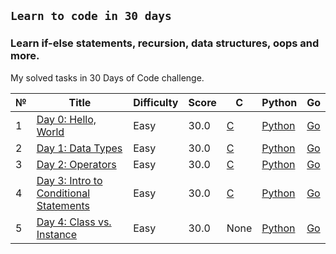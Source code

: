 ## **`Learn to code in 30 days`**

### Learn if-else statements, recursion, data structures, oops and more.

My solved tasks in 30 Days of Code challenge.

№ | Title | Difficulty |Score | C | Python | Go
--|-------|------------|------|---|--------|---
1 | [Day 0: Hello, World](https://www.hackerrank.com/challenges/30-hello-world/problem) | Easy | 30.0 | [C](https://github.com/BibarsovSalavat/hackerrank/blob/main/30_days_of_code/c/day_0_task1.c) | [Python](https://github.com/BibarsovSalavat/hackerrank/blob/main/30_days_of_code/python/day_0_task1.py) | [Go](https://github.com/BibarsovSalavat/hackerrank/blob/main/30_days_of_code/golang/day_0_task1.go)
2 | [Day 1: Data Types](https://www.hackerrank.com/challenges/30-data-types/problem) | Easy | 30.0 | [C](https://github.com/BibarsovSalavat/hackerrank/blob/main/30_days_of_code/c/day_1_task2.c) | [Python](https://github.com/BibarsovSalavat/hackerrank/blob/main/30_days_of_code/python/day_1_task2.py) | [Go](https://github.com/BibarsovSalavat/hackerrank/blob/main/30_days_of_code/golang/day_1_task2.go)
3 | [Day 2: Operators](https://www.hackerrank.com/challenges/30-operators/problem) | Easy | 30.0 | [C](https://github.com/BibarsovSalavat/hackerrank/blob/main/30_days_of_code/c/day_2_task3.c) | [Python](https://github.com/BibarsovSalavat/hackerrank/blob/main/30_days_of_code/python/day_2_task3.py) | [Go](https://github.com/BibarsovSalavat/hackerrank/blob/main/30_days_of_code/golang/day_2_task3.go)
4 | [Day 3: Intro to Conditional Statements](https://www.hackerrank.com/challenges/30-conditional-statements/problem) | Easy | 30.0 | [C](https://github.com/BibarsovSalavat/hackerrank/blob/main/30_days_of_code/c/day_3_task4.c) | [Python](https://github.com/BibarsovSalavat/hackerrank/blob/main/30_days_of_code/python/day_3_task4.py) | [Go](https://github.com/BibarsovSalavat/hackerrank/blob/main/30_days_of_code/golang/day_3_task4.go)
5 | [Day 4: Class vs. Instance](https://www.hackerrank.com/challenges/30-class-vs-instance/problem) | Easy | 30.0 | None | [Python](https://github.com/BibarsovSalavat/hackerrank/blob/main/30_days_of_code/python/day_4_task5.py) | [Go](https://github.com/BibarsovSalavat/hackerrank/blob/main/30_days_of_code/golang/day_4_task5.go)
